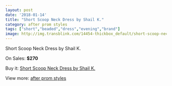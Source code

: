 ```yaml
---
layout: post
date: '2018-01-14'
title: "Short Scoop Neck Dress by Shail K."
category: after prom styles
tags: ["short","beaded","dress","evening","brand"]
image: http://img.transblink.com/14454-thickbox_default/short-scoop-neck-dress-by-shail-k.jpg
---
```

Short Scoop Neck Dress by Shail K.

On Sales: **$270**
<a href="https://www.transblink.com/en/after-prom-styles/4630-short-scoop-neck-dress-by-shail-k.html"><amp-img layout="responsive" width="600" height="600" src="//img.transblink.com/14454-thickbox_default/short-scoop-neck-dress-by-shail-k.jpg" alt="Short Scoop Neck Dress by Shail K. 0" /></a>
<a href="https://www.transblink.com/en/after-prom-styles/4630-short-scoop-neck-dress-by-shail-k.html"><amp-img layout="responsive" width="600" height="600" src="//img.transblink.com/14455-thickbox_default/short-scoop-neck-dress-by-shail-k.jpg" alt="Short Scoop Neck Dress by Shail K. 1" /></a>

Buy it: [Short Scoop Neck Dress by Shail K.](https://www.transblink.com/en/after-prom-styles/4630-short-scoop-neck-dress-by-shail-k.html "Short Scoop Neck Dress by Shail K.")

View more: [after prom styles](https://www.transblink.com/en/55-after-prom-styles "after prom styles")